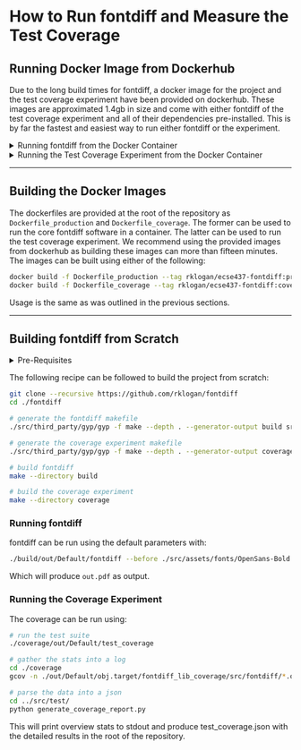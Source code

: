 # How to Run fontdiff and Measure the Test Coverage

## Running Docker Image from Dockerhub
Due to the long build times for fontdiff, a docker image for the project and the test coverage experiment have been provided on dockerhub. These images are approximated 1.4gb in size and come with either fontdiff of the test coverage experiment and all of their dependencies pre-installed. This is by far the fastest and easiest way to run either fontdiff or the experiment.  

<details>
<summary> Running fontdiff from the Docker Container </summary>

The image can be pulled from dockerhub using:
```bash
docker pull rklogan/ecse437-fontdiff:production
```
fondiff can then be run with it's default parameters using:
```bash
docker run -it rklogan/ecse437-fontdiff:production
./build/out/Default/fontdiff --before ./src/assets/fonts/OpenSans-Bold.ttf --after ./src/assets/fonts/OpenSans-Italic.ttf --specimen ./src/fontdiff/specimen.html --out out.pdf
```
The output pdf can then be retrieved by running the following on the host machine:
```bash
docker cp <container_name>:/fontdiff/out.pdf <host_destination>
```
In addition the test suite can be run in the docker container using:
```bash
./build/out/Default/test
```
</details>

<details>
<summary> Running the Test Coverage Experiment from the Docker Container </summary>

The image can be pulled from dockerhub using:
```bash
docker pull rklogan/ecse437-fontdiff:coverage
```
The experiment can be run using:
```bash
docker run -it rklogan/ecse437-fontdiff:coverage
```
By default, this script will:
1. Run the test suite
2. Analyze the coverage and print a brief synopsis
3. Prompt the user to view the full report  

For more information refer to the script itself at: `/fontdiff/src/docker_run_scripts/coverage_experiment`

The full coverage report can be retrieved on the host machine using:
```bash
docker cp <container_name>:/fontdiff/coverage_report.json <host_destination>
```
</details>

---

## Building the Docker Images
The dockerfiles are provided at the root of the repository as `Dockerfile_production` and `Dockerfile_coverage`. The former can be used to run the core fontdiff software in a container. The latter can be used to run the test coverage experiment. We recommend using the provided images from dockerhub as building these images can more than fifteen minutes. The images can be built using either of the following:
```bash
docker build -f Dockerfile_production --tag rklogan/ecse437-fontdiff:production .
docker build -f Dockerfile_coverage --tag rklogan/ecse437-fontdiff:coverage .
```
Usage is the same as was outlined in the previous sections.

---

## Building fontdiff from Scratch
<details>
    <summary> Pre-Requisites </summary>

    * g++
    * python
    * clang
    * cmake
    * libexpat1-dev
    * libz-dev
    
    On linux, these can all be fetched an install with apt-get.
</details>

The following recipe can be followed to build the project from scratch:
```bash
git clone --recursive https://github.com/rklogan/fontdiff
cd ./fontdiff

# generate the fontdiff makefile
./src/third_party/gyp/gyp -f make --depth . --generator-output build src/fontdiff/fontdiff.gyp

# generate the coverage experiment makefile
./src/third_party/gyp/gyp -f make --depth . --generator-output coverage src/test/test_coverage.gyp

# build fontdiff
make --directory build

# build the coverage experiment
make --directory coverage
```
### Running fontdiff
fontdiff can be run using the default parameters with:
```bash
./build/out/Default/fontdiff --before ./src/assets/fonts/OpenSans-Bold.ttf --after ./src/assets/fonts/OpenSans-Italic.ttf --specimen ./src/fontdiff/specimen.html --out out.pdf
```
Which will produce `out.pdf` as output.  

### Running the Coverage Experiment
The coverage can be run using:
```bash
# run the test suite
./coverage/out/Default/test_coverage

# gather the stats into a log
cd ./coverage
gcov -n ./out/Default/obj.target/fontdiff_lib_coverage/src/fontdiff/*.o >> coverage.log

# parse the data into a json
cd ../src/test/
python generate_coverage_report.py
```
This will print overview stats to stdout and produce test_coverage.json with the detailed results in the root of the repository.



